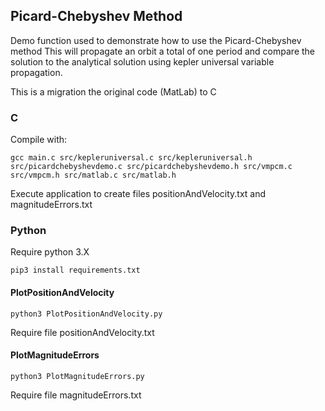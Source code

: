 ## Picard-Chebyshev Method

Demo function used to demonstrate how to use the Picard-Chebyshev method
This will propagate an orbit a total of one period and compare the solution to the analytical solution using kepler universal variable propagation.

This is a migration the original code (MatLab) to C


### C

Compile with:
```
gcc main.c src/kepleruniversal.c src/kepleruniversal.h src/picardchebyshevdemo.c src/picardchebyshevdemo.h src/vmpcm.c src/vmpcm.h src/matlab.c src/matlab.h
```

Execute application to create files positionAndVelocity.txt and magnitudeErrors.txt

### Python
Require python 3.X
```
pip3 install requirements.txt
```

#### PlotPositionAndVelocity
```
python3 PlotPositionAndVelocity.py
```
Require file positionAndVelocity.txt

#### PlotMagnitudeErrors
```
python3 PlotMagnitudeErrors.py
```
Require file magnitudeErrors.txt